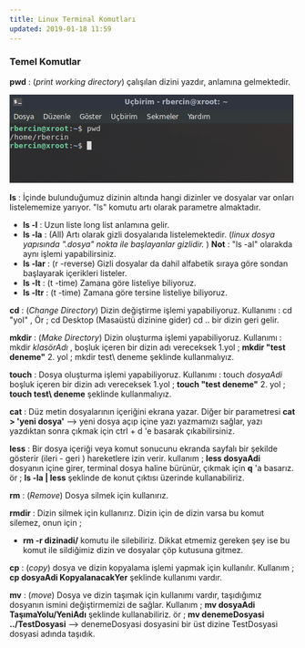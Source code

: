 ```yaml
---
title: Linux Terminal Komutları
updated: 2019-01-18 11:59
---
```


### Temel Komutlar

**pwd** : (_print working directory_) çalışılan dizini yazdır, anlamına gelmektedir.

![pwd](../assets/pwd.png)

**ls** : İçinde bulunduğumuz dizinin altında hangi dizinler ve dosyalar var onları listelememize yarıyor. "ls" komutu artı olarak parametre almaktadır.

- **ls -l** : Uzun liste long list anlamına gelir.
- **ls -la** : (All) Artı olarak gizli dosyalarıda listelemektedir. (_linux dosya yapısında ".dosya" nokta ile başlayanlar gizlidir._ ) **Not** : "ls -al" olarakda aynı işlemi yapabilirsiniz.
- **ls -lar** : (r -reverse) Gizli dosyalar da dahil  alfabetik sıraya göre sondan başlayarak içerikleri listeler.
- **ls -lt** : (t -time) Zamana göre listeliye biliyoruz.
-  **ls -ltr** : (t -time) Zamana göre tersine listeliye biliyoruz.
  
**cd** : (_Change Directory_) Dizin değiştirme işlemi yapabiliyoruz. Kullanımı : cd "yol" ,  Ör ; cd Desktop (Masaüstü dizinine gider) cd .. bir dizin geri gelir.

**mkdir** : (_Make Directory_) Dizin oluşturma işlemi yapabiliyoruz. Kullanımı : mkdir _klasörAdı_ , boşluk içeren bir dizin adı vereceksek 1.yol ; **mkdir "test deneme"** 2. yol ; mkdir test\ deneme şeklinde kullanmalıyız.

**touch** : Dosya oluşturma işlemi yapabiliyoruz. Kullanımı : touch _dosyaAdi_  boşluk içeren bir dizin adı vereceksek 1.yol ; **touch "test deneme"** 2. yol ; **touch test\ deneme** şeklinde kullanmalıyız.

**cat** : Düz metin dosyalarının içeriğini ekrana yazar. Diğer bir parametresi **cat > 'yeni dosya'** --> yeni dosya açıp içine yazı yazmamızı sağlar, yazı yazdıktan sonra çıkmak için ctrl + d 'e basarak çıkabilirsiniz.

**less** : Bir dosya içeriği veya komut sonucunu ekranda sayfalı bir şekilde gösterir (ileri - geri ) hareketlere izin verir. kullanım ; **less dosyaAdi** dosyanın içine girer, terminal dosya haline bürünür, çıkmak için **q** 'a basarız. ör ; **ls -la &#124; less** şeklinde de konut çıktısı üzerinde kullanabiliriz.

**rm** : (_Remove_) Dosya silmek için kullanırız.

**rmdir** : Dizin silmek için kullanırız. Dizin için de dizin varsa bu komut silemez, onun için ;
- **rm -r dizinadi/** komutu ile silebiliriz. Dikkat etmemiz gereken şey ise bu komut ile sildiğimiz dizin ve dosyalar çöp kutusuna gitmez.

**cp** : (_copy_) dosya ve dizin kopyalama işlemi yapmak için kullanılır. Kullanım ; **cp dosyaAdi KopyalanacakYer** şeklinde kullanımı vardır.

**mv** : (_move_) Dosya ve dizin taşımak için kullanımı vardır, taşıdığımız dosyanın ismini değiştirmemizi de sağlar. Kullanım ; **mv dosyaAdi TaşımaYolu/YeniAdı** şeklinde kullanabiliriz. ör ; **mv denemeDosyasi ../TestDosyasi** --> denemeDosyasi dosyasini bir üst dizine TestDosyasi dosyasi adında taşıdık.







